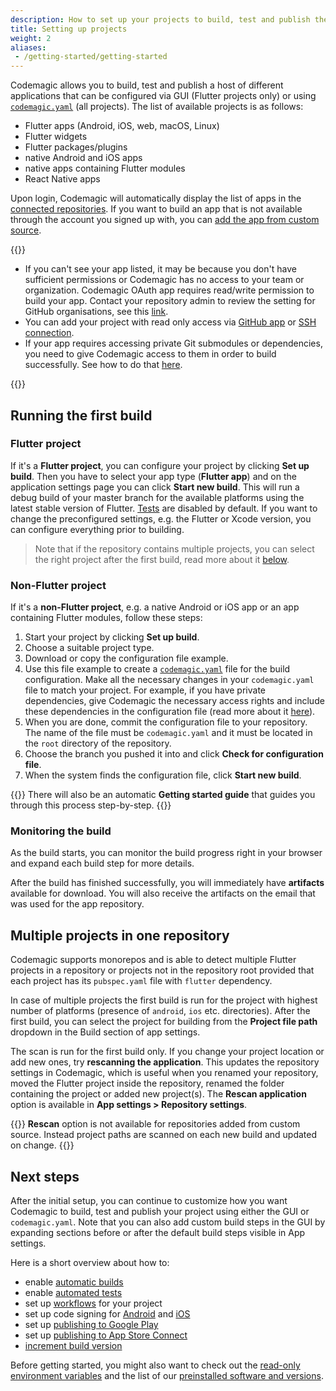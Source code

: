 ```yaml
---
description: How to set up your projects to build, test and publish them with Codemagic
title: Setting up projects
weight: 2
aliases:
 - /getting-started/getting-started
---
```


Codemagic allows you to build, test and publish a host of different applications that can be configured via GUI (Flutter projects only) or using [`codemagic.yaml`](../building/yaml) (all projects). The list of available projects is as follows: 
* Flutter apps (Android, iOS, web, macOS, Linux)
* Flutter widgets
* Flutter packages/plugins
* native Android and iOS apps
* native apps containing Flutter modules
* React Native apps

Upon login, Codemagic will automatically display the list of apps in the [connected repositories](./signup#connecting-several-repository-accounts). If you want to build an app that is not available through the account you signed up with, you can [add the app from custom source](./adding-apps-from-custom-sources).

{{<notebox>}}
* If you can't see your app listed, it may be because you don't have sufficient permissions or Codemagic has no access to your team or organization. Codemagic OAuth app requires read/write permission to build your app. Contact your repository admin to review the setting for GitHub organisations, see this [link](./github-organization-accounts).
* You can add your project with read only access via [GitHub app](./codemagic-github-app) or [SSH connection](./adding-apps-from-custom-sources).
* If your app requires accessing private Git submodules or dependencies, you need to give Codemagic access to them in order to build successfully. See how to do that [here](../building/access-private-git-submodules). 

{{</notebox>}}

## Running the first build

### Flutter project

If it's a **Flutter project**, you can configure your project by clicking **Set up build**. Then you have to select your app type (**Flutter app**) and on the application settings page you can click **Start new build**. This will run a debug build of your master branch for the available platforms using the latest stable version of Flutter. [Tests](../testing/running-automated-tests) are disabled by default. If you want to change the preconfigured settings, e.g. the Flutter or Xcode version, you can configure everything prior to building. 

> Note that if the repository contains multiple projects, you can select the right project after the first build, read more about it [below](#multiple-projects-in-one-repository).

### Non-Flutter project

If it's a **non-Flutter project**, e.g. a native Android or iOS app or an app containing Flutter modules, follow these steps: 
1. Start your project by clicking **Set up build**. 
2. Choose a suitable project type. 
3. Download or copy the configuration file example.
4. Use this file example to create a [`codemagic.yaml`](../building/yaml) file for the build configuration. Make all the necessary changes in your `codemagic.yaml` file to match your project. For example, if you have private dependencies, give Codemagic the necessary access rights and include these dependencies in the configuration file (read more about it [here](https://docs.codemagic.io/building/access-private-git-submodules/)). 
5. When you are done, commit the configuration file to your repository. The name of the file must be `codemagic.yaml` and it must be located in the `root` directory of the repository.
6. Choose the branch you pushed it into and click **Check for configuration file**. 
7. When the system finds the configuration file, click **Start new build**.

{{<notebox>}}
There will also be an automatic **Getting started guide** that guides you through this process step-by-step.
{{</notebox>}}

### Monitoring the build

As the build starts, you can monitor the build progress right in your browser and expand each build step for more details.

After the build has finished successfully, you will immediately have **artifacts** available for download. You will also receive the artifacts on the email that was used for the app repository.

## Multiple projects in one repository

Codemagic supports monorepos and is able to detect multiple Flutter projects in a repository or projects not in the repository root provided that each project has its `pubspec.yaml` file with `flutter` dependency.

In case of multiple projects the first build is run for the project with highest number of platforms (presence of `android`, `ios` etc. directories). After the first build, you can select the project for building from the **Project file path** dropdown in the Build section of app settings.

The scan is run for the first build only. If you change your project location or add new ones, try **rescanning the application**. This updates the repository settings in Codemagic, which is useful when you renamed your repository, moved the Flutter project inside the repository, renamed the folder containing the project or added new project(s). The **Rescan application** option is available in **App settings > Repository settings**.

{{<notebox>}}
**Rescan** option is not available for repositories added from custom source. Instead project paths are scanned on each new build and updated on change.
{{</notebox>}}

## Next steps

After the initial setup, you can continue to customize how you want Codemagic to build, test and publish your project using either the GUI or `codemagic.yaml`. Note that you can also add custom build steps in the GUI by expanding sections before or after the default build steps visible in App settings. 

Here is a short overview about how to:

* enable [automatic builds](../building/automatic-build-triggering)
* enable [automated tests](../testing/running-automated-tests)
* set up [workflows](./creating-workflows) for your project
* set up code signing for [Android](../code-signing/android-code-signing) and [iOS](../code-signing/ios-code-signing)
* set up [publishing to Google Play](../publishing/publishing-to-google-play)
* set up [publishing to App Store Connect](../publishing/publishing-to-app-store)
* [increment build version](../building/build-versioning)

Before getting started, you might also want to check out the [read-only environment variables](../building/environment-variables) and the list of our [preinstalled software and versions](../releases-and-versions/versions).
